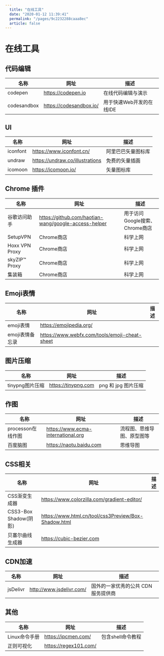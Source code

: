 ```yaml
---
  title: "在线工具"
  date: "2020-01-12 11:39:41"
  permalink: "/pages/9c2232288caaa8ec"
  article: false
---
```

# 在线工具

## 代码编辑

| 名称        | 网址                      | 描述                     |
| ----------- | ------------------------- | ------------------------ |
| codepen     | <https://codepen.io>      | 在线代码编辑与演示       |
| codesandbox | <https://codesandbox.io/> | 用于快速Web开发的在线IDE |

## UI

| 名称     | 网址                              | 描述               |
| -------- | --------------------------------- | ------------------ |
| iconfont | <https://www.iconfont.cn/>        | 阿里巴巴矢量图标库 |
| undraw   | <https://undraw.co/illustrations> | 免费的矢量插画     |
| icomoon  | <https://icomoon.io/>             | 矢量图标库         |



## Chrome 插件

| 名称         | 网址                              | 描述     |
| ------------ | --------------------------------- | -------- |
| 谷歌访问助手 | <https://github.com/haotian-wang/google-access-helper> | 用于访问Google搜索、Chrome商店 |
| SetupVPN | Chrome商店 | 科学上网 |
| Hoxx VPN Proxy | Chrome商店 | 科学上网 |
| skyZIP™ Proxy | Chrome商店 | 科学上网 |
| 集装箱 | Chrome商店 | 科学上网 |



## Emoji表情

| 名称            | 网址                                            | 描述 |
| --------------- | ----------------------------------------------- | ---- |
| emoji表情       | <https://emojipedia.org/>                       |      |
| emoji表情备忘录 | <https://www.webfx.com/tools/emoji-cheat-sheet> |      |

## 图片压缩

| 名称            | 网址                 | 描述                |
| --------------- | -------------------- | ------------------- |
| tinypng图片压缩 | <https://tinypng.com> | png 和 jpg 图片压缩 |

## 作图

| 名称              | 网址                                 | 描述                       |
| ----------------- | ------------------------------------ | -------------------------- |
| processon在线作图 | <https://www.ecma-international.org> | 流程图、思维导图、原型图等 |
| 百度脑图          | <https://naotu.baidu.com>            | 思维导图                   |

## CSS相关

| 名称                  | 网址                                                   | 描述 |
| --------------------- | ------------------------------------------------------ | ---- |
| CSS渐变生成器         | <https://www.colorzilla.com/gradient-editor/>          |      |
| CSS3-Box Shadow(阴影) | <https://www.html.cn/tool/css3Preview/Box-Shadow.html> |      |
| 贝塞尔曲线生成器      | <https://cubic-bezier.com>                             |      |

## CDN加速

| 名称     | 网址                       | 描述                                |
| -------- | -------------------------- | ----------------------------------- |
| jsDelivr | <http://www.jsdelivr.com/> | 国外的一家优秀的公共 CDN 服务提供商 |

## 其他

| 名称          | 网址                    | 描述              |
| ------------- | ----------------------- | ----------------- |
| Linux命令手册 | <https://ipcmen.com/>   | 包含shell命令教程 |
| 正则可视化    | <https://regex101.com/> |                   |

